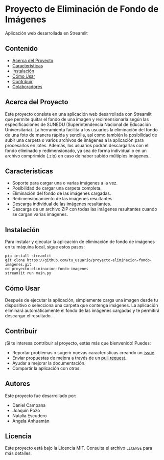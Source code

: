 <!DOCTYPE html>
<html>
<head>
  <title>README</title>
</head>
<body>
  <h1>Proyecto de Eliminación de Fondo de Imágenes</h1>
  <p>Aplicación web desarrollada en Streamlit</p>
  
  <h2>Contenido</h2>
  <ul>
    <li><a href="#acerca-del-proyecto">Acerca del Proyecto</a></li>
    <li><a href="#características">Características</a></li>
    <li><a href="#instalación">Instalación</a></li>
    <li><a href="#cómo-usar">Cómo Usar</a></li>
    <li><a href="#contribuir">Contribuir</a></li>
    <li><a href="#colaboradores">Colaboradores</a></li>
  </ul>
  
  <h2 id="acerca-del-proyecto">Acerca del Proyecto</h2>
  <p>Este proyecto consiste en una aplicación web desarrollada con Streamlit que permite quitar el fondo de una imagen y redimensionarla según las especificaciones de SUNEDU (Superintendencia Nacional de Educación Universitaria). La herramienta facilita a los usuarios la eliminación del fondo de una foto de manera rápida y sencilla, así como también la posibilidad de subir una carpeta o varios archivos de imágenes a la aplicación para procesarlos en lotes. Además, los usuarios podrán descargarlas con el fondo eliminado y redimensionado, ya sea de forma individual o en un archivo comprimido (.zip) en caso de haber subido múltiples imágenes..</p>
  
  <h2 id="características">Características</h2>
  <ul>
    <li>Soporte para cargar una o varias imágenes a la vez.</li>
    <li>Posibilidad de cargar una carpeta completa.</li>
    <li>Eliminación del fondo de las imágenes cargadas.</li>
    <li>Redimensionamiento de las imágenes resultantes.</li>
    <li>Descarga individual de las imágenes resultantes.</li>
    <li>Descarga de un archivo ZIP con todas las imágenes resultantes cuando se cargan varias imágenes.</li>
  </ul>
  
  <h2 id="instalación">Instalación</h2>
  <p>Para instalar y ejecutar la aplicación de eliminación de fondo de imágenes en tu máquina local, sigue estos pasos:</p>
  <pre><code>pip install streamlit
git clone https://github.com/tu_usuario/proyecto-eliminacion-fondo-imagenes.git
cd proyecto-eliminacion-fondo-imagenes
streamlit run main.py</code></pre>
  
  <h2 id="cómo-usar">Cómo Usar</h2>
  <p>Después de ejecutar la aplicación, simplemente carga una imagen desde tu dispositivo o selecciona una carpeta que contenga imágenes. La aplicación eliminará automáticamente el fondo de las imágenes cargadas y te permitirá descargar el resultado.</p>
  
  <h2 id="contribuir">Contribuir</h2>
  <p>¡Si te interesa contribuir al proyecto, estás más que bienvenido! Puedes:</p>
  <ul>
    <li>Reportar problemas o sugerir nuevas características creando un <a href="https://github.com/tu_usuario/proyecto-eliminacion-fondo-imagenes/issues">issue</a>.</li>
    <li>Enviar propuestas de mejora a través de un <a href="https://github.com/tu_usuario/proyecto-eliminacion-fondo-imagenes/pulls">pull request</a>.</li>
    <li>Ayudar a mejorar la documentación.</li>
    <li>Compartir la aplicación con otros.</li>
  </ul>
  
  <h2 id="autores">Autores</h2>
  <p>Este proyecto fue desarrollado por:</p>
  <ul>
    <li>Daniel Campana</li>
    <li>Joaquín Pozo</li>
    <li>Natalia Escudero</li>
    <li>Angela Anhuamán</li>
  </ul>
  
  <h2 id="licencia">Licencia</h2>
  <p>Este proyecto está bajo la Licencia MIT. Consulta el archivo <code>LICENSE</code> para más detalles.</p>
</body>
</html>
